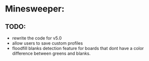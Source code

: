 # Minesweeper:

## TODO:
- rewrite the code for v5.0
- allow users to save custom profiles
- floodfill blanks detection feature for boards that dont have a color difference between greens and blanks.